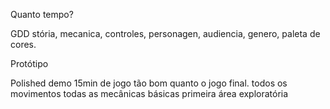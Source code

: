 Quanto tempo?

GDD
stória, mecanica, controles, personagen, audiencia, genero, paleta de cores.

Protótipo

Polished demo 15min de jogo tão bom quanto o jogo final.
todos os movimentos
todas as mecânicas básicas
primeira área exploratória

